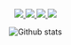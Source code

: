 
<p align="center">
  <a href="https://twitter.com/perteghella">
    <img src="https://img.shields.io/twitter/follow/perteghella?logo=Twitter&style=for-the-badge&color=grey&logoColor=white&labelColor=blue">
  </a>
  <a href="https://github.com/Matrix86">
    <img src="https://img.shields.io/github/followers/Oerteghella?logo=Github&style=for-the-badge&color=grey&logoColor=white&labelColor=blue">
  </a>
  <a href="https://www.linkedin.com/in/perteghella/">
    <img src="https://img.shields.io/badge/-Giovanni%20Perteghella-blue?logo=Linkedin&style=for-the-badge">
  </a>
  <a href="https://www.perteghella.org">
    <img src="https://img.shields.io/badge/@website-link-blue?style=for-the-badge&color=grey&logoColor=white&labelColor=blue">
  </a>
</p>

<p align="center">
  <img src="https://github-readme-stats.vercel.app/api?username=Perteghella&show_icons=true&theme=prussian&count_private=true&bg_color=317ac2&border_color=fff&text_color=fff&icon_color=555" alt="Github stats"/>
</p>
